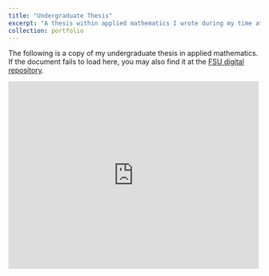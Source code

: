 ```yaml
---
title: "Undergraduate Thesis"
excerpt: "A thesis within applied mathematics I wrote during my time at Florida State University"
collection: portfolio
---
```


The following is a copy of my undergraduate thesis in applied mathematics.
If the document fails to load here, you may also find it at the [FSU digital repository](https://repository.lib.fsu.edu/islandora/object/fsu:854136).

<embed src="http://jonahksmith.github.io/thesis.pdf" width="500" height="375" 
 type="application/pdf">

